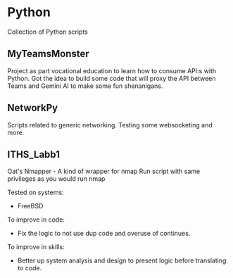 # Python
Collection of Python scripts

## MyTeamsMonster
Project as part vocational education to learn how to consume API:s with Python.
Got the idea to build some code that will proxy the API between Teams and Gemini AI
to make some fun shenanigans.

## NetworkPy
Scripts related to generic networking. Testing some websocketing and more.

## ITHS_Labb1
Oat's Nmapper - A kind of wrapper for nmap
Run script with same privileges as you would run nmap

Tested on systems:
* FreeBSD

To improve in code:
* Fix the logic to not use dup code and overuse of continues.

To improve in skills:
* Better up system analysis and design to present logic before translating
  to code.
